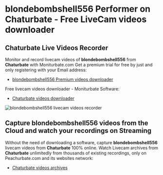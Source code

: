 # blondebombshell556 Performer on Chaturbate - Free LiveCam videos downloader

## Chaturbate Live Videos Recorder

Monitor and record livecam videos of **blondebombshell556** from **Chaturbate** with Moniturbate.com
Get a premium trial for free by just and only registering with your Email address:
* [blondebombshell556 Premium videos downloader](https://moniturbate.com/request-demo-licence-key.html)

Free livecam videos downloader - Moniturbate Software:
* [Chaturbate videos downloader](https://moniturbate.com/moniturbate-download-software.html)

![blondebombshell556 livecam videos recorder](https://peachurnet.com/templates/moniturbate-software.png)


## Capture blondebombshell556 videos from the Cloud and watch your recordings on Streaming

Without the need of downloading a software, capture **blondebombshell556** livecam videos from **Chaturbate** 100% online.
Watch Livecam archives from **Chaturbate** unlimitedly from thousands of existing recordings, only on Peachurbate.com and its websites network:
* [Chaturbate videos archives](https://peachurnet.com/)